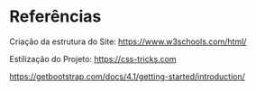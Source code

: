# Referências
Criação da estrutura do Site:
https://www.w3schools.com/html/

Estilização do Projeto:
https://css-tricks.com

https://getbootstrap.com/docs/4.1/getting-started/introduction/

